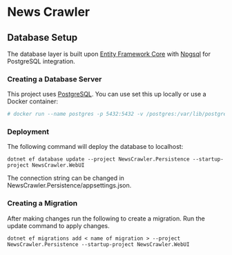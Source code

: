 # News Crawler

## Database Setup

The database layer is built upon [Entity Framework Core](https://docs.microsoft.com/en-us/ef/core/) with [Npgsql](http://www.npgsql.org/efcore/)
for PostgreSQL integration.

### Creating a Database Server

This project uses [PostgreSQL](https://www.postgresql.org/). You can use set this up locally or use a Docker container:
```bash
# docker run --name postgres -p 5432:5432 -v /postgres:/var/lib/postgresql/data -e POSTGRES_PASSWORD=Password1* -d postgres
```

### Deployment

The following command will deploy the database to localhost:
```
dotnet ef database update --project NewsCrawler.Persistence --startup-project NewsCrawler.WebUI
```
The connection string can be changed in NewsCrawler.Persistence/appsettings.json.

### Creating a Migration

After making changes run the following to create a migration. Run the update command to apply changes.
```
dotnet ef migrations add < name of migration > --project NewsCrawler.Persistence --startup-project NewsCrawler.WebUI
```
